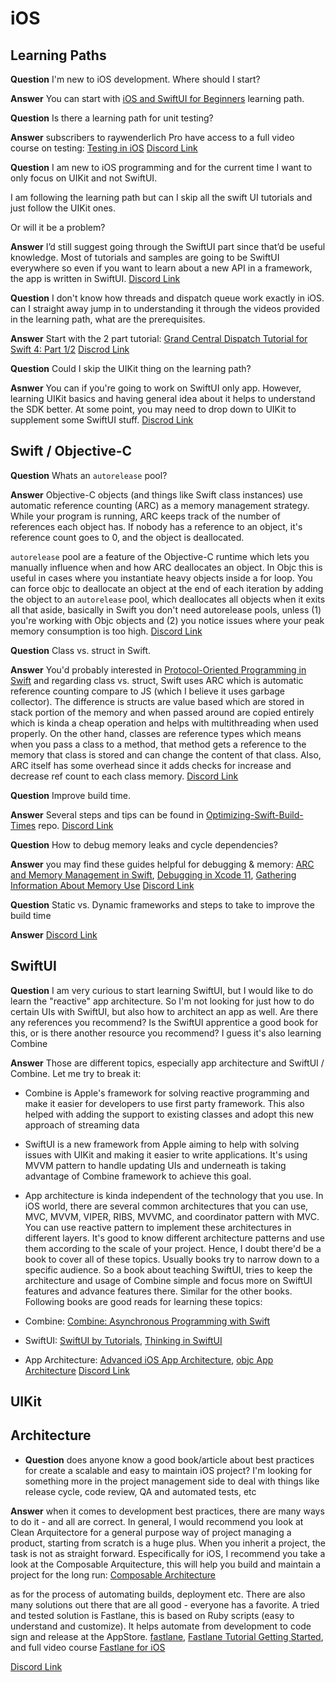 # iOS

## Learning Paths

**Question** I'm new to iOS development. Where should I start?

**Answer** You can start with [iOS and SwiftUI for Beginners](https://www.raywenderlich.com/ios/paths/learn) learning path.

**Question** Is there a learning path for unit testing?

**Answer** subscribers to raywenderlich Pro have access to a full video course on testing: [Testing in iOS](https://www.raywenderlich.com/8458722-testing-in-ios) [Discord Link](https://discord.com/channels/512920737028374529/703294846596808738/844583068878897172)

**Question** I am new to iOS programming and for the current time I want to only focus on UIKit and not SwiftUI.

I am following the learning path but can I skip all the swift UI tutorials and just follow the UIKit ones.

Or will it be a problem?

**Answer** I’d still suggest going through the SwiftUI part since that’d be useful knowledge. Most of tutorials and samples are going to be SwiftUI everywhere so even if you want to learn about a new API in a framework, the app is written in SwiftUI. [Discord Link](https://discord.com/channels/512920737028374529/703294846596808738/786676529031020584)

**Question** I don't know how threads and dispatch queue work exactly in iOS. can I straight away jump in to understanding it through the videos provided in the learning path, what are the prerequisites.

**Answer** Start with the 2 part tutorial: [Grand Central Dispatch Tutorial for Swift 4: Part 1/2](https://www.raywenderlich.com/5370-grand-central-dispatch-tutorial-for-swift-4-part-1-2) [Discrod Link](https://discord.com/channels/512920737028374529/703294846596808738/786300020021919756)

**Question** Could I skip the UIKit thing on the learning path?

**Asnwer** You can if you're going to work on SwiftUI only app. However, learning UIKit basics and having general idea about it helps to understand the SDK better. At some point, you may need to drop down to UIKit to supplement some SwiftUI stuff. [Discrod Link](https://discord.com/channels/512920737028374529/703294846596808738/780866083845439509)

## Swift / Objective-C

**Question** Whats an `autorelease` pool?

**Answer** Objective-C objects (and things like Swift class instances) use automatic reference counting (ARC) as a memory management strategy. While your program is running, ARC keeps track of the number of references each object has. If nobody has a reference to an object, it's reference count goes to 0, and the object is deallocated.

`autorelease` pool are a feature of the Objective-C runtime which lets you manually influence when and how ARC deallocates an object. In Objc this is useful in cases where you instantiate heavy objects inside a for loop. You can force objc to deallocate an object at the end of each iteration by adding the object to an `autorelease` pool, which deallocates all objects when it exits
all that aside, basically in Swift you don't need autorelease pools, unless
(1) you're working with Objc objects and
(2) you notice issues where your peak memory consumption is too high.
[Discord Link](https://discord.com/channels/512920737028374529/703294846596808738/818016935680802816)

**Question** Class vs. struct in Swift.

**Answer** You'd probably interested in [Protocol-Oriented Programming in Swift](https://developer.apple.com/videos/play/wwdc2015/408/) and regarding class vs. struct, Swift uses ARC which is automatic reference counting compare to JS (which I believe it uses garbage collector). The difference is structs are value based which are stored in stack portion of the memory and when passed around are copied entirely which is kinda a cheap operation and helps with multithreading when used properly. On the other hand, classes are reference types which means when you pass a class to a method, that method gets a reference to the memory that class is stored and can change the content of that class. Also, ARC itself has some overhead since it adds checks for increase and decrease ref count to each class memory. [Discord Link](https://discord.com/channels/512920737028374529/703294846596808738/783699094182559815)

**Question** Improve build time.

**Answer** Several steps and tips can be found in [Optimizing-Swift-Build-Times](https://github.com/fastred/Optimizing-Swift-Build-Times) repo. [Discord Link](https://discord.com/channels/512920737028374529/703294846596808738/877976930488553502)

**Question** How to debug memory leaks and cycle dependencies?

**Answer** you may find these guides helpful for debugging & memory: [ARC and Memory Management in Swift](https://www.raywenderlich.com/966538-arc-and-memory-management-in-swift#toc-anchor-021),
[Debugging in Xcode 11](https://developer.apple.com/videos/play/wwdc2019/412/), [Gathering Information About Memory Use](https://developer.apple.com/documentation/xcode/improving_your_app_s_performance/reducing_your_app_s_memory_use/gathering_information_about_memory_use) [Discord Link](https://discord.com/channels/512920737028374529/703294846596808738/712001013673885840)

**Question** Static vs. Dynamic frameworks and steps to take to improve the build time

**Answer** [Discord Link](https://discord.com/channels/512920737028374529/703294846596808738/878678604081401856)

## SwiftUI

**Question** I am very curious to start learning SwiftUI, but I would like to do learn the "reactive" app architecture. So I'm not looking for just how to do certain UIs with SwiftUI, but also how to architect an app as well. Are there any references you recommend? Is the SwiftUI apprentice a good book for this, or is there another resource you recommend?
I guess it's also learning Combine

**Answer** Those are different topics, especially app architecture and SwiftUI / Combine. Let me try to break it:

- Combine is Apple's framework for solving reactive programming and make it easier for developers to use first party framework. This also helped with adding the support to existing classes and adopt this new approach of streaming data
- SwiftUI is a new framework from Apple aiming to help with solving issues with UIKit and making it easier to write applications. It's using MVVM pattern to handle updating UIs and underneath is taking advantage of Combine framework to achieve this goal.
- App architecture is kinda independent of the technology that you use. In iOS world, there are several common architectures that you can use, MVC, MVVM, VIPER, RIBS, MVVMC, and coordinator pattern with MVC. You can use reactive pattern to implement these architectures in different layers. It's good to know different architecture patterns and use them according to the scale of your project.
  Hence, I doubt there'd be a book to cover all of these topics. Usually books try to narrow down to a specific audience. So a book about teaching SwiftUI, tries to keep the architecture and usage of Combine simple and focus more on SwiftUI features and advance features there. Similar for the other books. Following books are good reads for learning these topics:

- Combine: [Combine: Asynchronous Programming with Swift](https://www.raywenderlich.com/books/combine-asynchronous-programming-with-swift/v2.0)
- SwiftUI: [SwiftUI by Tutorials](https://www.raywenderlich.com/books/swiftui-by-tutorials/v3.0), [Thinking in SwiftUI](https://www.objc.io/books/thinking-in-swiftui/)
- App Architecture: [Advanced iOS App Architecture](https://www.raywenderlich.com/books/advanced-ios-app-architecture/v3.0), [objc App Architecture](https://www.objc.io/books/app-architecture/) [Discord Link](https://discord.com/channels/512920737028374529/789937281401487370/832666993014341673)

## UIKit

## Architecture

- **Question** does anyone know a good book/article about best practices for create a scalable and easy to maintain iOS project?
I'm looking for something more in the project management side to deal with things like release cycle, code review, QA and automated tests, etc

**Answer** when it comes to development best practices, there are many ways to do it - and all are correct. In general, I would recommend you look at Clean Arquitectore for a general purpose way of project managing a product, starting from scratch is a huge plus. When you inherit a project, the task is not as straight forward. Especifically for iOS, I recommend you take a look at the Composable Arquitecture, this will help you build and maintain a project for the long run: [Composable Architecture](https://www.pointfree.co/collections/composable-architecture)

as for the process of automating builds, deployment etc. There are also many solutions out there that are all good - everyone has a favorite. A tried and tested solution is Fastlane, this is based on Ruby scripts (easy to understand and customize). It helps automate from development to code sign and release at the AppStore. [fastlane](https://fastlane.tools/), [Fastlane Tutorial Getting Started](https://www.raywenderlich.com/778-fastlane-tutorial-getting-started), and full video course [Fastlane for iOS](https://www.raywenderlich.com/1259223-fastlane-for-ios)

[Discord Link](https://discord.com/channels/512920737028374529/703294846596808738/857657619463405588)
